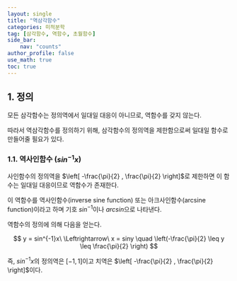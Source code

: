 ```yaml
---
layout: single
title: "역삼각함수"
categories: 미적분학
tag: [삼각함수, 역함수, 초월함수]
side_bar:
    nav: "counts"
author_profile: false
use_math: true
toc: true
---
```


## 1. 정의
모든 삼각함수는 정의역에서 일대일 대응이 아니므로, 역함수를 갖지 않는다.

따라서 역삼각함수를 정의하기 위해, 삼각함수의 정의역을 제한함으로써 일대일 함수로 만들어줄 필요가 있다.

### 1.1. 역사인함수 ($sin^{-1}x$)
사인함수의 정의역을 $\left[ -\frac{\pi}{2} , \frac{\pi}{2} \right]$로 제한하면 이 함수는 일대일 대응이므로 역함수가  존재한다.

이 역함수를 역사인함수(inverse sine function) 또는 아크사인함수(arcsine function)이라고 하며 기호 $sin^{-1}$이나 $\mathit{arcsin}$으로 나타낸다. 

역함수의 정의에 의해 다음을 얻는다.

$$ y = sin^{-1}x\ \Leftrightarrow\ x = siny \quad \left(-\frac{\pi}{2} \leq y \leq \frac{\pi}{2} \right) $$


즉, $sin^{-1}x$의 정의역은 $\left[ -1 , 1  \right]$이고 치역은 $\left[ -\frac{\pi}{2} , \frac{\pi}{2} \right]$이다.





